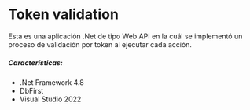 # Token validation

Esta es una aplicación .Net de tipo Web API en la cuál se implementó un proceso de validación por token al ejecutar cada acción.

##### Características:
- .Net Framework 4.8 
- DbFirst
- Visual Studio 2022
